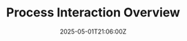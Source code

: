---
title: Process Interaction Overview
linkTitle: Process Interaction Overview
date: '2025-05-01T21:06:00Z'
weight: 1
description: No content
draft: false
ref: process-interaction-overview
---